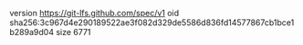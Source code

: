 version https://git-lfs.github.com/spec/v1
oid sha256:3c967d4e290189522ae3f082d329de5586d836fd14577867cb1bce1b289a9d04
size 6771
